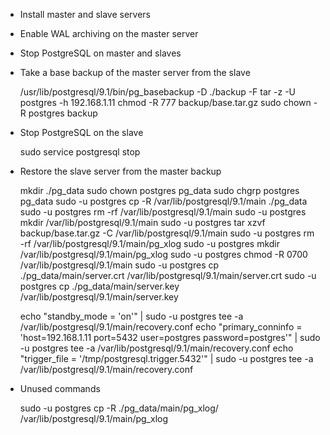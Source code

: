 * Install master and slave servers
* Enable WAL archiving on the master server

* Stop PostgreSQL on master and slaves

* Take a base backup of the master server from the slave

    /usr/lib/postgresql/9.1/bin/pg_basebackup -D ./backup -F tar -z -U postgres -h 192.168.1.11
    chmod -R 777 backup/base.tar.gz
    sudo chown -R postgres backup

* Stop PostgreSQL on the slave

    sudo service postgresql stop

* Restore the slave server from the master backup

    mkdir ./pg_data
    sudo chown postgres pg_data
    sudo chgrp postgres pg_data
    sudo -u postgres cp -R /var/lib/postgresql/9.1/main ./pg_data
    sudo -u postgres rm -rf /var/lib/postgresql/9.1/main
    sudo -u postgres mkdir /var/lib/postgresql/9.1/main
    sudo -u postgres tar xzvf backup/base.tar.gz -C /var/lib/postgresql/9.1/main
    sudo -u postgres rm -rf /var/lib/postgresql/9.1/main/pg_xlog
    sudo -u postgres mkdir /var/lib/postgresql/9.1/main/pg_xlog
    sudo -u postgres chmod -R 0700 /var/lib/postgresql/9.1/main
    sudo -u postgres cp ./pg_data/main/server.crt /var/lib/postgresql/9.1/main/server.crt
    sudo -u postgres cp ./pg_data/main/server.key /var/lib/postgresql/9.1/main/server.key

    echo "standby_mode = 'on'" | sudo -u postgres tee -a /var/lib/postgresql/9.1/main/recovery.conf
    echo "primary_conninfo = 'host=192.168.1.11 port=5432 user=postgres password=postgres'" | sudo -u postgres tee -a /var/lib/postgresql/9.1/main/recovery.conf
    echo "trigger_file = '/tmp/postgresql.trigger.5432'" | sudo -u postgres tee -a /var/lib/postgresql/9.1/main/recovery.conf




* Unused commands

    sudo -u postgres cp -R ./pg_data/main/pg_xlog/ /var/lib/postgresql/9.1/main/pg_xlog

